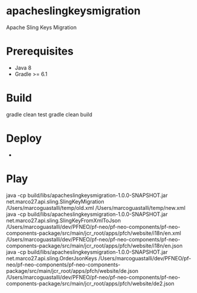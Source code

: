 # apacheslingkeysmigration
Apache Sling Keys Migration

# Prerequisites
- Java 8
- Gradle >= 6.1

# Build
gradle clean test
gradle clean build

# Deploy
-

# Play
java -cp build/libs/apacheslingkeysmigration-1.0.0-SNAPSHOT.jar net.marco27.api.sling.SlingKeyMigration /Users/marcoguastalli/temp/old.xml /Users/marcoguastalli/temp/new.xml
java -cp build/libs/apacheslingkeysmigration-1.0.0-SNAPSHOT.jar net.marco27.api.sling.SlingKeyFromXmlToJson /Users/marcoguastalli/dev/PFNEO/pf-neo/pf-neo-components/pf-neo-components-package/src/main/jcr_root/apps/pfch/website/i18n/en.xml /Users/marcoguastalli/dev/PFNEO/pf-neo/pf-neo-components/pf-neo-components-package/src/main/jcr_root/apps/pfch/website/i18n/en.json
java -cp build/libs/apacheslingkeysmigration-1.0.0-SNAPSHOT.jar net.marco27.api.sling.OrderJsonKeys /Users/marcoguastalli/dev/PFNEO/pf-neo/pf-neo-components/pf-neo-components-package/src/main/jcr_root/apps/pfch/website/de.json /Users/marcoguastalli/dev/PFNEO/pf-neo/pf-neo-components/pf-neo-components-package/src/main/jcr_root/apps/pfch/website/de2.json
